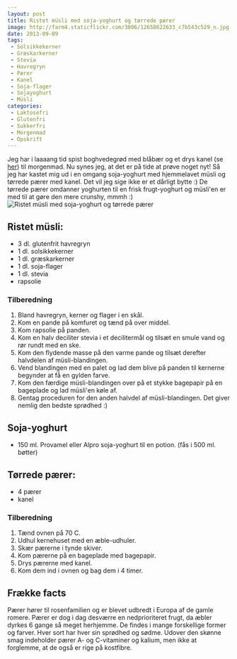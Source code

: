 ```yaml
---
layout: post
title: Ristet müsli med soja-yoghurt og tørrede pærer
image: http://farm4.staticflickr.com/3806/12658622633_c7b543c529_n.jpg
date: 2013-09-09
tags:
 - Solsikkekerner
 - Græskarkerner
 - Stevia
 - Havregryn
 - Pærer
 - Kanel
 - Soja-flager
 - Sojayoghurt 
 - Müsli
categories:
 - Laktosefri
 - Glutenfri
 - Sukkerfri
 - Morgenmad
 - Opskrift
---
```


Jeg har i laaaang tid spist boghvedegrød med blåbær og et drys kanel (se 
[her](/2013/05/boghvedegroed-med-kanel-og-blaabaer/))
til morgenmad. Nu synes jeg, at det er på tide at prøve noget nyt! Så jeg har
kastet mig ud i en omgang soja-yoghurt med hjemmelavet müsli og tørrede pærer
med kanel. Det vil jeg sige ikke er et dårligt bytte :) De tørrede pærer
omdanner yoghurten til en frisk frugt-yoghurt og müsli'en er med til at gøre den
mere crunshy, mmmh :)
 
![Ristet müsli med soja-yoghurt og tørrede pærer](http://farm4.staticflickr.com/3806/12658622633_c7b543c529.jpg)

## Ristet müsli:
- 3 dl. glutenfrit havregryn
- 1 dl. solsikkekerner
- 1 dl. græskarkerner
- 1 dl. soja-flager
- 1 dl. stevia
- rapsolie

### Tilberedning

1. Bland havregryn, kerner og flager i en skål.
2. Kom en pande på komfuret og tænd på over middel.
3. Kom rapsolie på panden.
4. Kom en halv deciliter stevia i et decilitermål og tilsæt en smule vand og rør
   rundt med en ske.
5. Kom den flydende masse på den varme pande og tilsæt derefter halvdelen af
   müsli-blandingen.
6. Vend blandingen med en palet og lad dem blive på panden til kernerne begynder
   at få en gylden farve.
7. Kom den færdige müsli-blandingen over på et stykke bagepapir på en bageplade
   og lad müsli'en køle af. 
8. Gentag proceduren for den anden halvdel af müsli-blandingen. Det giver nemlig
   den bedste sprødhed :)

## Soja-yoghurt
 - 150 ml. Provamel eller Alpro soja-yoghurt til en potion. (fås i 500 ml. bøtter)

## Tørrede pærer:
- 4 pærer
- kanel

### Tilberedning
1. Tænd ovnen på 70 C.
2. Udhul kernehuset med en æble-udhuler.
3. Skær pærerne i tynde skiver.
4. Kom pærerne på en bageplade med bagepapir.
5. Drys pærerne med kanel.
6. Kom dem ind i ovnen og bag dem i 4 timer.

## Frække facts
Pærer hører til rosenfamilien og er blevet udbredt i Europa af de gamle romere.
Pærer er dog i dag desværre en nedprioriteret frugt, da æbler dyrkes 6 gange så
meget herhjemme.
De findes i mange forskellige former og farver. Hver sort har hver sin sprødhed
og sødme. Udover den skønne smag indeholder pærer A- og C-vitaminer og kalium,
men ikke at forglemme, at de også er rige på kostfibre.
